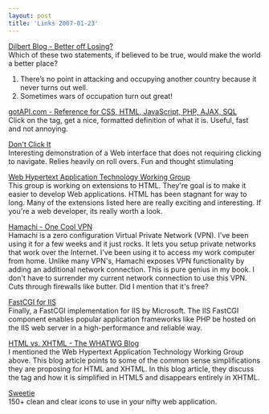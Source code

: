 ```yaml
---
layout: post  
title: 'Links 2007-01-23'
---
```

[Dilbert Blog - Better off Losing?](http://dilbertblog.typepad.com/the_dilbert_blog/2007/01/better_off_losi.html)   
Which of these two statements, if believed to be true, would make the world a better place?  
1. There’s no point in attacking and occupying another country because it never turns out well.  
2. Sometimes wars of occupation turn out great!

[gotAPI.com - Reference for CSS, HTML, JavaScript, PHP, AJAX, SQL](http://www.gotapi.com/)   
Click on the tag, get a nice, formatted definition of what it is. Useful, fast and not annoying. 

[Don't Click It](http://www.dontclick.it/)   
Interesting demonstration of a Web interface that does not requiring clicking to navigate. Relies heavily on roll overs. Fun and thought stimulating 

[Web Hypertext Application Technology Working Group](http://www.whatwg.org/)   
This group is working on extensions to HTML. They're goal is to make it easier to develop Web applications. HTML has been stagnant for way to long. Many of the extensions listed here are really exciting and interesting. If you're a web developer, its really worth a look. 

[Hamachi - One Cool VPN](http://hamachi.cc/)   
Hamachi is a zero configuration Virtual Private Network (VPN). I've been using it for a few weeks and it just rocks. It lets you setup private networks that work over the Internet. I've been using it to access my work computer from home. Unlike many VPN's, Hamachi exposes VPN functionality by adding an additional network connection. This is pure genius in my book. I don't have to surrender my current network connection to use this VPN. Cuts through firewalls like butter. Did I mention that it's free? 

[FastCGI for IIS](http://www.iis.net/default.aspx?tabid=1000051)   
Finally, a FastCGI implementation for IIS by Microsoft. The IIS FastCGI component enables popular application frameworks like PHP be hosted on the IIS web server in a high-performance and reliable way. 

[HTML vs. XHTML - The WHATWG Blog](http://blog.whatwg.org/html-vs-xhtml)   
I mentioned the Web Hypertext Application Technology Working Group above. This blog article points to some of the common sense simplifications they are proposing for HTML and XHTML. In this blog article, they discuss the tag and how it is simplified in HTML5 and disappears entirely in XHTML.

[Sweetie](http://sweetie.sublink.ca/)   
150+ clean and clear icons to use in your nifty web application. 
